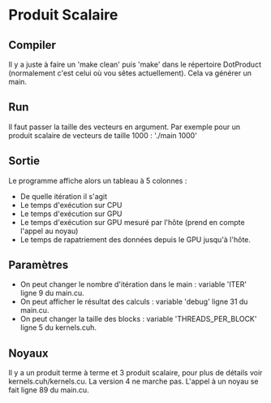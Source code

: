 # Produit Scalaire 

## Compiler 

Il y a juste à faire un 'make clean' puis 'make' dans le répertoire DotProduct (normalement c'est celui où vou sêtes actuellement). Cela va générer un main.

## Run

Il faut passer la taille des vecteurs en argument. 
Par exemple pour un produit scalaire de vecteurs de taille 1000  : './main 1000'

## Sortie 

Le programme affiche alors un tableau à 5 colonnes :

* De quelle itération il s'agit
* Le temps d'exécution sur CPU
* Le temps d'exécution sur GPU
* Le temps d'exécution sur GPU mesuré par l'hôte (prend en compte l'appel au noyau)
* Le temps de rapatriement des données depuis le GPU jusqu'à l'hôte.

## Paramètres

* On peut changer le nombre d'itération dans le main : variable 'ITER' ligne 9 du main.cu.
* On peut afficher le résultat des calculs : variable 'debug' ligne 31 du main.cu.
* On peut changer la taille des blocks : variable 'THREADS_PER_BLOCK' ligne 5 du kernels.cuh.

## Noyaux 

Il y a un produit terme à terme et 3 produit scalaire, pour plus de détails voir kernels.cuh/kernels.cu.
La version 4 ne marche pas.
L'appel à un noyau se fait ligne 89 du main.cu.
